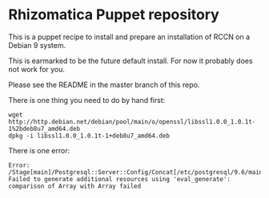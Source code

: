 # Rhizomatica Puppet repository

This is a puppet recipe to install and prepare an installation of RCCN on a Debian 9 system.

This is earmarked to be the future default install. For now it probably does not work for you.

Please see the README in the master branch of this repo.

There is one thing you need to do by hand first:

```
wget http://http.debian.net/debian/pool/main/o/openssl/libssl1.0.0_1.0.1t-1%2bdeb8u7_amd64.deb
dpkg -i libssl1.0.0_1.0.1t-1+deb8u7_amd64.deb 
```


There is one error:

```
Error: /Stage[main]/Postgresql::Server::Config/Concat[/etc/postgresql/9.6/main/pg_hba.conf]/Concat_file[/etc/postgresql/9.6/main/pg_hba.conf]: Failed to generate additional resources using 'eval_generate': comparison of Array with Array failed
```


